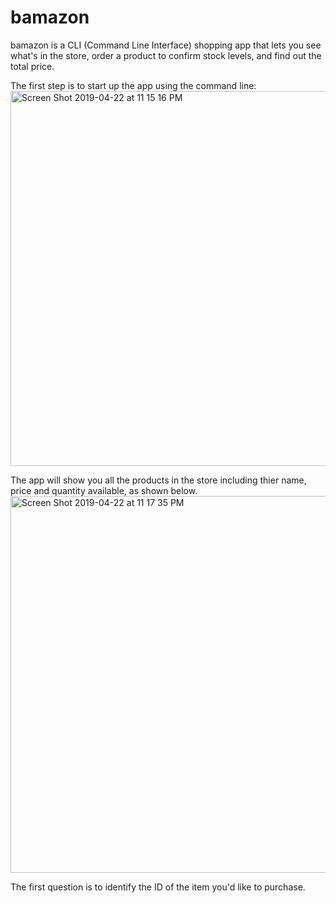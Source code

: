 # bamazon

bamazon is a CLI (Command Line Interface) shopping app that lets you see what's in the store, order a product to confirm stock levels, and find out the total price.

The first step is to start up the app using the command line:
<img width="600" alt="Screen Shot 2019-04-22 at 11 15 16 PM" src="https://user-images.githubusercontent.com/48226041/56558742-871d1880-6554-11e9-8a51-2df60af2c463.png">

The app will show you all the products in the store including thier name, price and quantity available, as shown below.  
<img width="603" alt="Screen Shot 2019-04-22 at 11 17 35 PM" src="https://user-images.githubusercontent.com/48226041/56558931-090d4180-6555-11e9-9442-9f551180e194.png">

The first question is to identify the ID of the item you'd like to purchase.
